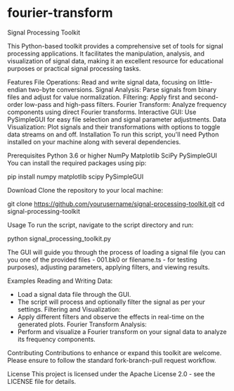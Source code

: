 # fourier-transform
Signal Processing Toolkit

This Python-based toolkit provides a comprehensive set of tools for signal processing applications. It facilitates the manipulation, analysis, and visualization of signal data, making it an excellent resource for educational purposes or practical signal processing tasks.

Features
File Operations: Read and write signal data, focusing on little-endian two-byte conversions.
Signal Analysis: Parse signals from binary files and adjust for value normalization.
Filtering: Apply first and second-order low-pass and high-pass filters.
Fourier Transform: Analyze frequency components using direct Fourier transforms.
Interactive GUI: Use PySimpleGUI for easy file selection and signal parameter adjustments.
Data Visualization: Plot signals and their transformations with options to toggle data streams on and off.
Installation
To run this script, you'll need Python installed on your machine along with several dependencies.

Prerequisites
Python 3.6 or higher
NumPy
Matplotlib
SciPy
PySimpleGUI
You can install the required packages using pip:

pip install numpy matplotlib scipy PySimpleGUI

Download
Clone the repository to your local machine:

git clone https://github.com/yourusername/signal-processing-toolkit.git
cd signal-processing-toolkit

Usage
To run the script, navigate to the script directory and run:

python signal_processing_toolkit.py

The GUI will guide you through the process of loading a signal file (you can you one of the provided files - 001.bk0 or filename.ts - for testing purposes), adjusting parameters, applying filters, and viewing results.

Examples
Reading and Writing Data:
 - Load a signal data file through the GUI.
 - The script will process and optionally filter the signal as per your settings.
Filtering and Visualization:
 - Apply different filters and observe the effects in real-time on the generated plots.
Fourier Transform Analysis:
 - Perform and visualize a Fourier transform on your signal data to analyze its frequency components.
   
Contributing
Contributions to enhance or expand this toolkit are welcome. Please ensure to follow the standard fork-branch-pull request workflow.

License
This project is licensed under the Apache License 2.0 - see the LICENSE file for details.
